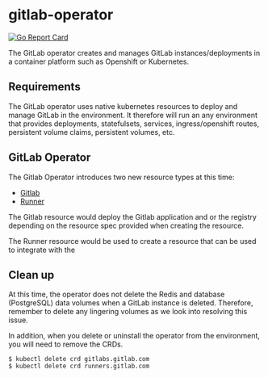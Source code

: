 # gitlab-operator
[![Go Report Card](https://goreportcard.com/badge/gitlab.com/ochienged/gitlab-operator "Go Report Card")](https://goreportcard.com/report/gitlab.com/ochienged/gitlab-operator)

The GitLab operator creates and manages GitLab instances/deployments in a container platform such as Openshift or Kubernetes.

## Requirements
The GitLab operator uses native kubernetes resources to deploy and manage GitLab in the environment. It therefore will run an any environment that provides deployments, statefulsets, services, ingress/openshift routes, persistent volume claims, persistent volumes, etc.

## GitLab Operator
The Gitlab Operator introduces two new resource types at this time:  

* [Gitlab](docs/gitlab.md)
* [Runner](docs/runner.md)

The Gitlab resource would deploy the Gitlab application and or the registry depending on the resource spec provided when creating the resource.

The Runner resource would be used to create a resource that can be used to integrate with the

## Clean up
At this time, the operator does not delete the Redis and database (PostgreSQL) data volumes when a GitLab instance is deleted. Therefore, remember to delete any lingering volumes as we look into resolving this issue.

In addition, when you delete or uninstall the operator from the environment, you will need to remove the CRDs.

```
$ kubectl delete crd gitlabs.gitlab.com
$ kubectl delete crd runners.gitlab.com
```
